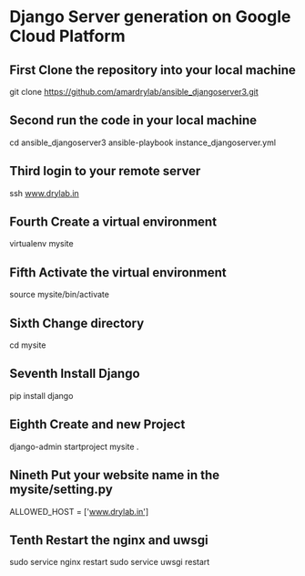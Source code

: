 # Django Server generation on Google Cloud Platform
## First Clone the repository into your local machine

git clone https://github.com/amardrylab/ansible_djangoserver3.git

## Second run the code in your local machine

cd ansible_djangoserver3
ansible-playbook instance_djangoserver.yml

## Third login to your remote server

ssh www.drylab.in

## Fourth Create a virtual environment

virtualenv mysite

## Fifth Activate the virtual environment

source mysite/bin/activate

## Sixth Change directory

cd mysite

## Seventh Install Django

pip install django

## Eighth Create and new Project

django-admin startproject mysite .

## Nineth Put your website name in the mysite/setting.py

ALLOWED_HOST = ['www.drylab.in']

## Tenth Restart the nginx and uwsgi

sudo service nginx restart
sudo service uwsgi restart
